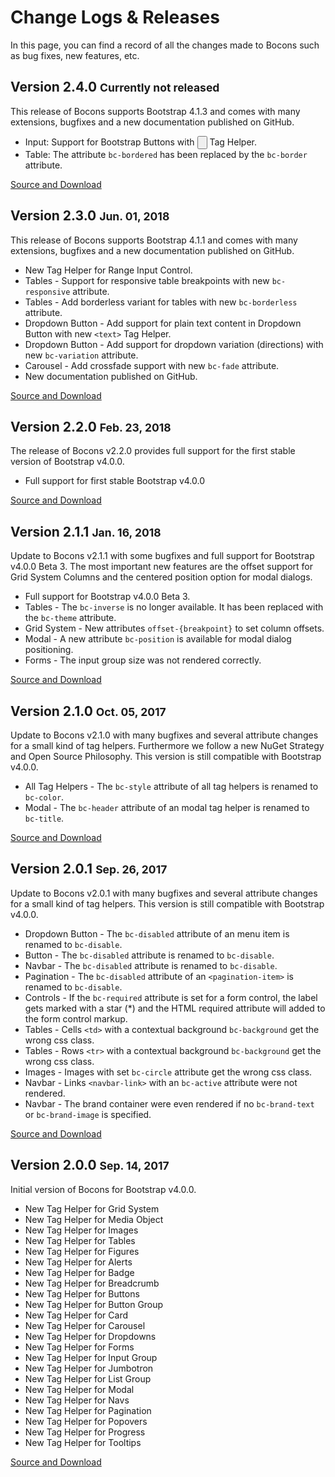 # Change Logs & Releases

In this page, you can find a record of all the changes made to Bocons such as bug fixes, new features, etc.

## Version 2.4.0 <small class="release-date">Currently not released</small>

This release of Bocons supports Bootstrap 4.1.3 and comes with many extensions, bugfixes and a new documentation published on GitHub.

<ul class="changelog">
    <li class="ch-added">Input: Support for Bootstrap Buttons with <code><input type="button" /></code> Tag Helper.</li>
    <li class="ch-changed">Table: The attribute <code>bc-bordered</code> has been replaced by the <code>bc-border</code> attribute.</li>
</ul>

<a href="https://www.nuget.org/packages/BSolutions.Bocons/2.4.0" class="btn btn-info">
    <i class="fa fa-link"></i> Source and Download
</a>

## Version 2.3.0 <small class="release-date">Jun. 01, 2018</small>

This release of Bocons supports Bootstrap 4.1.1 and comes with many extensions, bugfixes and a new documentation published on GitHub.

<ul class="changelog">
    <li class="ch-added">New Tag Helper for Range Input Control.</li>
    <li class="ch-added">Tables - Support for responsive table breakpoints with new <code>bc-responsive</code> attribute.</li>
    <li class="ch-added">Tables - Add borderless variant for tables with new <code>bc-borderless</code> attribute.</li>
    <li class="ch-added">Dropdown Button - Add support for plain text content in Dropdown Button with new <code>&lt;text&gt;</code> Tag Helper.</li>
    <li class="ch-added">Dropdown Button - Add support for dropdown variation (directions) with new <code>bc-variation</code> attribute.</li>
    <li class="ch-added">Carousel - Add crossfade support with new <code>bc-fade</code> attribute.</li>
    <li class="ch-changed">New documentation published on GitHub.</li>
</ul>

<a href="https://www.nuget.org/packages/BSolutions.Bocons/2.3.0" class="btn btn-info">
    <i class="fa fa-link"></i> Source and Download
</a>

## Version 2.2.0 <small class="release-date">Feb. 23, 2018</small>

The release of Bocons v2.2.0 provides full support for the first stable version of Bootstrap v4.0.0.

<ul class="changelog">
    <li class="ch-changed">Full support for first stable Bootstrap v4.0.0</li>
</ul>

<a href="https://www.nuget.org/packages/BSolutions.Bocons/2.2.0" class="btn btn-info">
    <i class="fa fa-link"></i> Source and Download
</a>

## Version 2.1.1 <small class="release-date">Jan. 16, 2018</small>

Update to Bocons v2.1.1 with some bugfixes and full support for Bootstrap v4.0.0 Beta 3. The most important new features are the offset support for Grid System Columns and the centered position option for modal dialogs.

<ul class="changelog">
    <li class="ch-changed">Full support for Bootstrap v4.0.0 Beta 3.</li>
    <li class="ch-changed">Tables - The <code>bc-inverse</code> is no longer available. It has been replaced with the <code>bc-theme</code> attribute.</li>
    <li class="ch-added">Grid System - New attributes <code>offset-{breakpoint}</code> to set column offsets.</li>
    <li class="ch-added">Modal - A new attribute <code>bc-position</code> is available for modal dialog positioning.</li>
    <li class="ch-fixed">Forms - The input group size was not rendered correctly.</li>
</ul>

<a href="https://www.nuget.org/packages/BSolutions.Bocons/2.1.1" class="btn btn-info">
    <i class="fa fa-link"></i> Source and Download
</a>

## Version 2.1.0 <small class="release-date">Oct. 05, 2017</small>

Update to Bocons v2.1.0 with many bugfixes and several attribute changes for a small kind of tag helpers. Furthermore we follow a new NuGet Strategy and Open Source Philosophy. This version is still compatible with Bootstrap v4.0.0.

<ul class="changelog">
    <li class="ch-changed">All Tag Helpers - The <code>bc-style</code> attribute of all tag helpers is renamed to <code>bc-color</code>.</li>
    <li class="ch-changed">Modal - The <code>bc-header</code> attribute of an modal tag helper is renamed to <code>bc-title</code>.</li>
</ul>

<a href="https://www.nuget.org/packages/BSolutions.Bocons/2.1.0" class="btn btn-info">
    <i class="fa fa-link"></i> Source and Download
</a>

## Version 2.0.1 <small class="release-date">Sep. 26, 2017</small>

Update to Bocons v2.0.1 with many bugfixes and several attribute changes for a small kind of tag helpers. This version is still compatible with Bootstrap v4.0.0.

<ul class="changelog">
    <li class="ch-changed">Dropdown Button - The <code>bc-disabled</code> attribute of an menu item is renamed to <code>bc-disable</code>.</li>
    <li class="ch-changed">Button - The <code>bc-disabled</code> attribute is renamed to <code>bc-disable</code>.</li>
    <li class="ch-changed">Navbar - The <code>bc-disabled</code> attribute is renamed to <code>bc-disable</code>.</li>
    <li class="ch-changed">Pagination - The <code>bc-disabled</code> attribute of an <code>&lt;pagination-item&gt;</code> is renamed to <code>bc-disable</code>.</li>
    <li class="ch-updated">Controls - If the <code>bc-required</code> attribute is set for a form control, the label gets marked with a star (*) and the HTML required attribute will added to the form control markup.</li>
    <li class="ch-fixed">Tables - Cells <code>&lt;td&gt;</code> with a contextual background <code>bc-background</code> get the wrong css class.</li>
    <li class="ch-fixed">Tables - Rows <code>&lt;tr&gt;</code> with a contextual background <code>bc-background</code> get the wrong css class.</li>
    <li class="ch-fixed">Images - Images with set <code>bc-circle</code> attribute get the wrong css class.</li>
    <li class="ch-fixed">Navbar - Links <code>&lt;navbar-link&gt;</code> with an <code>bc-active</code> attribute were not rendered.</li>
    <li class="ch-fixed">Navbar - The brand container were even rendered if no <code>bc-brand-text</code> or <code>bc-brand-image</code> is specified.</li>
</ul>

<a href="https://www.nuget.org/packages/BSolutions.Bocons/2.0.1" class="btn btn-info">
    <i class="fa fa-link"></i> Source and Download
</a>

## Version 2.0.0 <small class="release-date">Sep. 14, 2017</small>

Initial version of Bocons for Bootstrap v4.0.0.

<ul class="changelog">
    <li class="ch-added">New Tag Helper for Grid System</li>
    <li class="ch-added">New Tag Helper for Media Object</li>
    <li class="ch-added">New Tag Helper for Images</li>
    <li class="ch-added">New Tag Helper for Tables</li>
    <li class="ch-added">New Tag Helper for Figures</li>
    <li class="ch-added">New Tag Helper for Alerts</li>
    <li class="ch-added">New Tag Helper for Badge</li>
    <li class="ch-added">New Tag Helper for Breadcrumb</li>
    <li class="ch-added">New Tag Helper for Buttons</li>
    <li class="ch-added">New Tag Helper for Button Group</li>
    <li class="ch-added">New Tag Helper for Card</li>
    <li class="ch-added">New Tag Helper for Carousel</li>
    <li class="ch-added">New Tag Helper for Dropdowns</li>
    <li class="ch-added">New Tag Helper for Forms</li>
    <li class="ch-added">New Tag Helper for Input Group</li>
    <li class="ch-added">New Tag Helper for Jumbotron</li>
    <li class="ch-added">New Tag Helper for List Group</li>
    <li class="ch-added">New Tag Helper for Modal</li>
    <li class="ch-added">New Tag Helper for Navs</li>
    <li class="ch-added">New Tag Helper for Pagination</li>
    <li class="ch-added">New Tag Helper for Popovers</li>
    <li class="ch-added">New Tag Helper for Progress</li>
    <li class="ch-added">New Tag Helper for Tooltips</li>
</ul>

<a href="https://www.nuget.org/packages/BSolutions.Bocons/2.0.0" class="btn btn-info">
    <i class="fa fa-link"></i> Source and Download
</a>